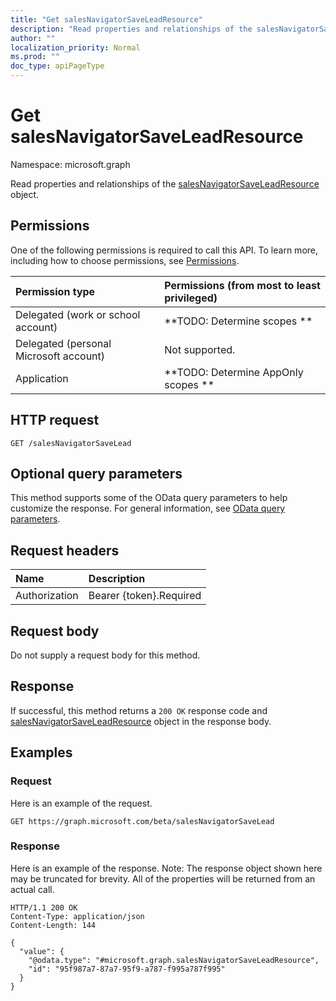 ```yaml
---
title: "Get salesNavigatorSaveLeadResource"
description: "Read properties and relationships of the salesNavigatorSaveLeadResource object."
author: ""
localization_priority: Normal
ms.prod: ""
doc_type: apiPageType
---
```


# Get salesNavigatorSaveLeadResource

Namespace: microsoft.graph

Read properties and relationships of the [salesNavigatorSaveLeadResource](../resources/salesnavigatorsaveleadresource.md) object.

## Permissions
One of the following permissions is required to call this API. To learn more, including how to choose permissions, see [Permissions](/concepts/permissions-reference.md).

|Permission type|Permissions (from most to least privileged)|
|:---|:---|
|Delegated (work or school account)|**TODO: Determine scopes **|
|Delegated (personal Microsoft account)|Not supported.|
|Application|**TODO: Determine AppOnly scopes **|

## HTTP request
<!-- {
  "blockType": "ignored"
}
-->
``` http
GET /salesNavigatorSaveLead
```

## Optional query parameters
This method supports some of the OData query parameters to help customize the response. For general information, see [OData query parameters](/graph/query-parameters).

## Request headers
|Name|Description|
|:---|:---|
|Authorization|Bearer {token}.Required|

## Request body
Do not supply a request body for this method.

## Response
If successful, this method returns a `200 OK` response code and [salesNavigatorSaveLeadResource](../resources/salesnavigatorsaveleadresource.md) object in the response body.

## Examples

### Request
Here is an example of the request.
<!-- {
  "blockType": "request",
  "name": "get_salesnavigatorsaveleadresource"
}
-->
``` http
GET https://graph.microsoft.com/beta/salesNavigatorSaveLead
```

### Response
Here is an example of the response. Note: The response object shown here may be truncated for brevity. All of the properties will be returned from an actual call.
<!-- {
  "blockType": "response",
  "truncated": true,
  "@odata.type": "microsoft.graph.salesNavigatorSaveLeadResource"
}
-->
``` http
HTTP/1.1 200 OK
Content-Type: application/json
Content-Length: 144

{
  "value": {
    "@odata.type": "#microsoft.graph.salesNavigatorSaveLeadResource",
    "id": "95f987a7-87a7-95f9-a787-f995a787f995"
  }
}
```

